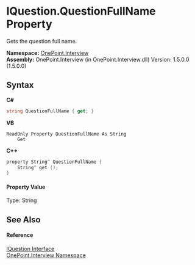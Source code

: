 # IQuestion.QuestionFullName Property 
 

Gets the question full name.

**Namespace:**&nbsp;<a href="N_OnePoint_Interview">OnePoint.Interview</a><br />**Assembly:**&nbsp;OnePoint.Interview (in OnePoint.Interview.dll) Version: 1.5.0.0 (1.5.0.0)

## Syntax

**C#**<br />
``` C#
string QuestionFullName { get; }
```

**VB**<br />
``` VB
ReadOnly Property QuestionFullName As String
	Get
```

**C++**<br />
``` C++
property String^ QuestionFullName {
	String^ get ();
}
```


#### Property Value
Type: String

## See Also


#### Reference
<a href="T_OnePoint_Interview_IQuestion">IQuestion Interface</a><br /><a href="N_OnePoint_Interview">OnePoint.Interview Namespace</a><br />